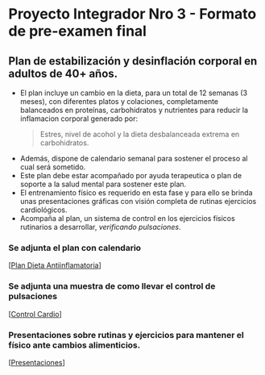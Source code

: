 # Proyecto Integrador Nro 3 - Formato de pre-examen final

## Plan de estabilización y desinflación corporal en adultos de 40+ años.

* El plan incluye un cambio en la dieta, para un total de 12 semanas (3 meses), con diferentes platos y colaciones, completamente balanceados en proteínas, carbohidratos y nutrientes para reducir la inflamacion corporal generado por:
  > Estres, nivel de acohol y la dieta desbalanceada extrema en carbohidratos.
* Además, dispone de calendario semanal para sostener el proceso al cual será sometido.
* Este plan debe estar acompañado por ayuda terapeutica o plan de soporte a la salud mental para sostener este plan.
* El entrenamiento físico es requerido en esta fase y para ello se brinda unas presentaciones gráficas con visión completa de rutinas ejercicios cardiológicos.
* Acompaña al plan, un sistema de control en los ejercicios físicos rutinarios a desarrollar, _verificando pulsaciones_.

### Se adjunta el plan  con calendario
[[Plan Dieta Antiinflamatoria](https://docs.google.com/document/d/1GdgJWW8-nl3IxUYqdLlyYy8Ul0-_NLQIkSYZCpQ7xd0/edit?usp=sharing)]

### Se adjunta una muestra de como llevar el control de pulsaciones
[[Control Cardio](https://docs.google.com/spreadsheets/d/1a6dSJ9KeIkCZZgGRQc5XVlDI3F_U-wa_M6J-VuGReXc/edit?usp=sharing)]

### Presentaciones sobre rutinas y ejercicios para mantener el físico ante cambios alimenticios.
[[Presentaciones](https://app.presentations.ai/view/P9rk6W)]
